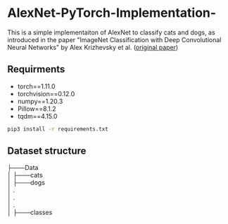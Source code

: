 # AlexNet-PyTorch-Implementation-
This is a simple implementaiton of AlexNet to classify cats and dogs, as introduced in the paper "ImageNet Classification with Deep Convolutional Neural Networks" by Alex Krizhevsky et al. ([original paper](https://papers.nips.cc/paper/4824-imagenet-classification-with-deep-convolutional-neural-networks.pdf))

## Requirments
- torch==1.11.0
- torchvision==0.12.0
- numpy==1.20.3
- Pillow==8.1.2
- tqdm==4.15.0

```bash
pip3 install -r requirements.txt
```
## Dataset structure
├───Data  
│   ├───cats  
│   ├───dogs  
│   .  
│   .  
│   .  
│   ├───classes  
